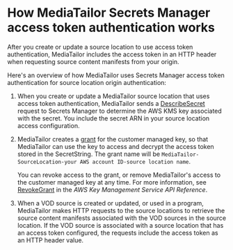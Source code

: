 # How MediaTailor Secrets Manager access token authentication works<a name="channel-assembly-access-configuration-overview"></a>

After you create or update a source location to use access token authentication, MediaTailor includes the access token in an HTTP header when requesting source content manifests from your origin\.

Here's an overview of how MediaTailor uses Secrets Manager access token authentication for source location origin authentication:

1. When you create or update a MediaTailor source location that uses access token authentication, MediaTailor sends a [DescribeSecret](https://docs.aws.amazon.com/secretsmanager/latest/apireference/API_DescribeSecret.html#SecretsManager-DescribeSecret-request-SecretId) request to Secrets Manager to determine the AWS KMS key associated with the secret\. You include the secret ARN in your source location access configuration\.

1. MediaTailor creates a [grant](https://docs.aws.amazon.com/kms/latest/developerguide/grants.html) for the customer managed key, so that MediaTailor can use the key to access and decrypt the access token stored in the SecretString\. The grant name will be `MediaTailor-SourceLocation-your AWS account ID-source location name`\. 

   You can revoke access to the grant, or remove MediaTailor's access to the customer managed key at any time\. For more information, see [RevokeGrant](https://docs.aws.amazon.com/kms/latest/APIReference/API_RevokeGrant.html) in the *AWS Key Management Service API Reference*\.

1. When a VOD source is created or updated, or used in a program, MediaTailor makes HTTP requests to the source locations to retrieve the source content manifests associated with the VOD sources in the source location\. If the VOD source is associated with a source location that has an access token configured, the requests include the access token as an HTTP header value\.
